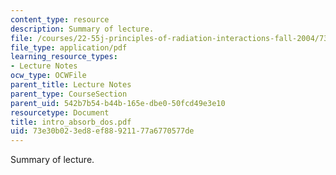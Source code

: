 ```yaml
---
content_type: resource
description: Summary of lecture.
file: /courses/22-55j-principles-of-radiation-interactions-fall-2004/73e30b023ed8ef88921177a6770577de_intro_absorb_dos.pdf
file_type: application/pdf
learning_resource_types:
- Lecture Notes
ocw_type: OCWFile
parent_title: Lecture Notes
parent_type: CourseSection
parent_uid: 542b7b54-b44b-165e-dbe0-50fcd49e3e10
resourcetype: Document
title: intro_absorb_dos.pdf
uid: 73e30b02-3ed8-ef88-9211-77a6770577de
---
```

Summary of lecture.

